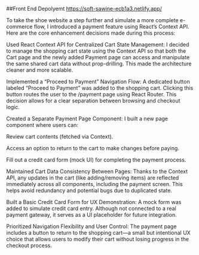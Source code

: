 ##Front End Depolyemt
https://soft-sawine-ecb1a3.netlify.app/

To take the shoe website a step further and simulate a more complete e-commerce flow, I introduced a payment feature using React’s Context API. Here are the core enhancement decisions made during this process:

Used React Context API for Centralized Cart State Management:
I decided to manage the shopping cart state using the Context API so that both the Cart page and the newly added Payment page can access and manipulate the same shared cart data without prop-drilling. This made the architecture cleaner and more scalable.

Implemented a “Proceed to Payment” Navigation Flow:
A dedicated button labeled “Proceed to Payment” was added to the shopping cart. Clicking this button routes the user to the /payment page using React Router. This decision allows for a clear separation between browsing and checkout logic.

Created a Separate Payment Page Component:
I built a new page component where users can:

Review cart contents (fetched via Context).

Access an option to return to the cart to make changes before paying.

Fill out a credit card form (mock UI) for completing the payment process.

Maintained Cart Data Consistency Between Pages:
Thanks to the Context API, any updates in the cart (like adding/removing items) are reflected immediately across all components, including the payment screen. This helps avoid redundancy and potential bugs due to duplicated state.

Built a Basic Credit Card Form for UX Demonstration:
A mock form was added to simulate credit card entry. Although not connected to a real payment gateway, it serves as a UI placeholder for future integration.

Prioritized Navigation Flexibility and User Control:
The payment page includes a button to return to the shopping cart—a small but intentional UX choice that allows users to modify their cart without losing progress in the checkout process.
